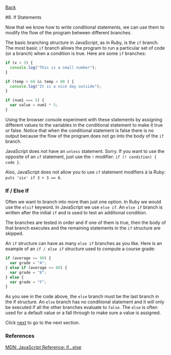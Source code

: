 [Back](7_conditions_and_logic.md)

#8. If Statements

Now that we know how to write conditional statements, we can use them to modify the flow of the program between different branches.  

The basic branching structure in JavaScript, as in Ruby, is the `if` branch.  The most basic `if` branch allows the program to run a particular set of code (or a branch) when a condition is true.  Here are some `if` branches:

```javascript
if (x < 3) {
  console.log("This is a small number");
}

if (temp > 60 && temp < 80 ) {
  console.log("It is a nice day outside");
}

if (num1 === 5) {
  var value = num1 * 5;
}
```

Using the browser console experiment with these statements by assigning different values to the variables in the conditional statement to make it true or false. Notice that when the conditional statement is false there is no output because the flow of the program does not go into the body of the `if` branch. 

JavaScript does not have an `unless` statement. Sorry. If you want to use the opposite of an `if` statement, just use the `!` modifier: `if (! condition) { code }`.

Also, JavaScript does not allow you to use `if` statement modifiers à la Ruby: `puts 'six' if 3 + 3 == 6`.

### If / Else If

Often we want to branch into more than just one option.  In Ruby we would use the `elsif` keyword. In JavaScript we use `else if`.  An `else if` branch is written after the initial `if` and is used to test an additional condition.

The branches are tested in order and if one of them is true, then the body of that branch executes and the remaining statements in the `if` structure are skipped.

An `if` structure can have as many `else if` branches as you like.  Here is an example of an `if / else if` structure used to compute a course grade:

```javascript
if (average >= 90) {
  var grade = "A";
} else if (average >= 80) {
  var grade = "B";
} else {
  var grade = "F"; 
}
```

As you see in the code above, the `else` branch must be the last branch in the if structure.  An `else` branch has no conditional statement and it will only be executed if all the other branches evaluate to `false`.  The `else` is often used for a default value or a fall through to make sure a value is assigned. 

Click [next](9_array_basics.md) to go to the next section.

### References

[MDN: JavaScript Reference: if...else](https://developer.mozilla.org/en-US/docs/JavaScript/Reference/Statements/if...else)
